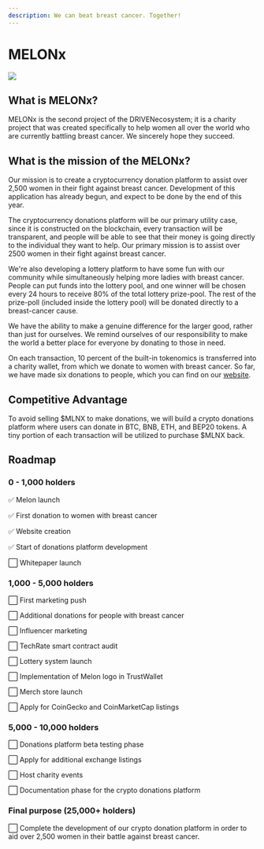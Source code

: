 ```yaml
---
description: We can beat breast cancer. Together!
---
```


# MELONx

![](../.gitbook/assets/photo\_2021-08-17\_18-43-12.jpg)

## What is MELONx?

MELONx is the second project of the DRIVENecosystem; it is a charity project that was created specifically to help women all over the world who are currently battling breast cancer. We sincerely hope they succeed. 

## What is the mission of the MELONx?

Our mission is to create a cryptocurrency donation platform to assist over 2,500 women in their fight against breast cancer. Development of this application has already begun, and expect to be done by the end of this year. 

The cryptocurrency donations platform will be our primary utility case, since it is constructed on the blockchain, every transaction will be transparent, and people will be able to see that their money is going directly to the individual they want to help. Our primary mission is to assist over 2500 women in their fight against breast cancer.

We're also developing a lottery platform to have some fun with our community while simultaneously helping more ladies with breast cancer. People can put funds into the lottery pool, and one winner will be chosen every 24 hours to receive 80% of the total lottery prize-pool. The rest of the prize-poll (included inside the lottery pool) will be donated directly to a breast-cancer cause.

We have the ability to make a genuine difference for the larger good, rather than just for ourselves. We remind ourselves of our responsibility to make the world a better place for everyone by donating to those in need.

On each transaction, 10 percent of the built-in tokenomics is transferred into a charity wallet, from which we donate to women with breast cancer. So far, we have made six donations to people, which you can find on our [website](https://melontokenbsc.com).

## Competitive Advantage

To avoid selling $MLNX to make donations, we will build a crypto donations platform where users can donate in BTC, BNB, ETH, and BEP20 tokens. A tiny portion of each transaction will be utilized to purchase $MLNX back.

## Roadmap

### **0 - 1,000 holders**

✅ Melon launch

✅ First donation to women with breast cancer

✅ Website creation

✅ Start of donations platform development

⬜ Whitepaper launch

### 1,000 - 5,000 holders

⬜ First marketing push

⬜ Additional donations for people with breast cancer

⬜ Influencer marketing

⬜ TechRate smart contract audit

⬜ Lottery system launch

⬜ Implementation of Melon logo in TrustWallet

⬜ Merch store launch

⬜ Apply for CoinGecko and CoinMarketCap listings

### 5,000 - 10,000 holders

⬜ Donations platform beta testing phase

⬜ Apply for additional exchange listings

⬜ Host charity events

⬜ Documentation phase for the crypto donations platform

### **Final purpose (25,000+ holders)**

⬜ Complete the development of our crypto donation platform in order to aid over 2,500 women in their battle against breast cancer. 
